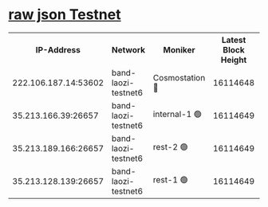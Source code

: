 
[raw json Testnet](https://rpc-check.bandt.stavr.tech/bandt/rpcbandt_result.json)
=

<table><tr><th>IP-Address</th><th>Network</th><th>Moniker</th><th>Latest Block Height</th><th>Earliest Block Height</th><th>Catching Up</th><th>Tx Index</th><th>Voting Power</th><th>Scan Time</th></tr><tr><td>222.106.187.14:53602</td><td>band-laozi-testnet6</td><td>Cosmostation 🔴</td><td>16114648</td><td>15423001</td><td>False</td><td>on</td><td>2203655</td><td>2024-02-22T20:49:08.694799498UTC</td></tr><tr><td>35.213.166.39:26657</td><td>band-laozi-testnet6</td><td>internal-1 🟢</td><td>16114649</td><td>16014649</td><td>False</td><td>on</td><td>0</td><td>2024-02-22T20:49:09.695006332UTC</td></tr><tr><td>35.213.189.166:26657</td><td>band-laozi-testnet6</td><td>rest-2 🟢</td><td>16114649</td><td>16014649</td><td>False</td><td>on</td><td>0</td><td>2024-02-22T20:49:10.619438928UTC</td></tr><tr><td>35.213.128.139:26657</td><td>band-laozi-testnet6</td><td>rest-1 🟢</td><td>16114649</td><td>16014649</td><td>False</td><td>on</td><td>0</td><td>2024-02-22T20:49:11.527921232UTC</td></tr></table>
